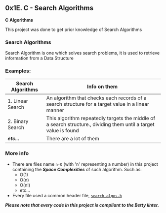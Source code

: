 ## 0x1E. C - Search Algorithms
**C**		**Algorithms**

This project was done to get prior knowledge of Search Algorithms

### Search Algorithms
Search Algorithm is one which solves search problems, it is used to retrieve information from a Data Structure
### Examples:
| Search Algorithms | Info on them |
| ----------------- | ------------ |
| 1. Linear Search | An algorithm that checks each records of a search structure for a target value in a linear manner |
| 2. Binary Search | This algorithm repeatedly targets the middle of a search structure., dividing them until a target value is found |
| ***etc...*** | There are a lot of them |

### More info
- There are files name `n-O` (with 'n' representing a number) in this project containing the ***Space Complexities*** of such algorithm. Such as:
	- O(1)
	- O(n)
	- O(n!)
	- etc...
- Every file used a common header file,
  [`search_algos.h`](https://github.com/Vulcanric/alx-low_level_programming/blob/master/0x1E-search_algorithms/search_algos.h)

***Please note that every code in this project is compliant to the Betty linter.***
